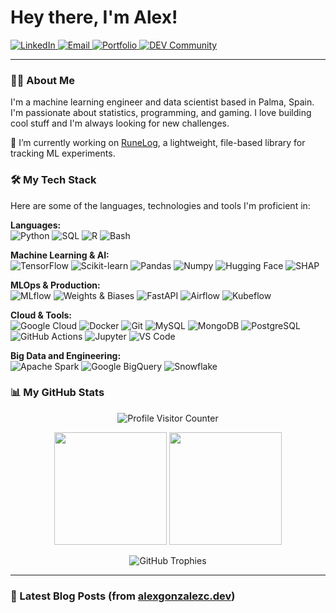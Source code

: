 # Hey there, I'm Alex!

<p align="left">
  <a href="https://www.linkedin.com/in/your-linkedin-profile" target="_blank">
    <img src="https://img.shields.io/badge/LinkedIn-0077B5?style=for-the-badge&logo=linkedin&logoColor=white" alt="LinkedIn"/>
  </a>
  <a href="mailto:hellol@alexgonzalezc.dev">
    <img src="https://img.shields.io/badge/Email-D14836?style=for-the-badge&logo=gmail&logoColor=white" alt="Email"/>
  </a>
  <a href="https://alexgonzalezc.dev" target="_blank">
    <img src="https://img.shields.io/badge/Portfolio-252525?style=for-the-badge&logo=About.me&logoColor=white" alt="Portfolio"/>
  </a>
    <a href="https://dev.to/gonz4lex" target="_blank">
    <img src="https://img.shields.io/badge/dev.to-0A0A0A?style=for-the-badge&logo=dev.to&logoColor=white" alt="DEV Community"/>
    </a>
</p>

<!-- <p align="center">
  <a href="https://git.io/typing-svg">
    <img src="https://readme-typing-svg.herokuapp.com?font=Fira+Code&size=25&pause=1000&color=3397F7&center=true&vCenter=true&width=435&lines=Data+Scientist+%26+AI+Enthusiast;Always+learning;Based+in+sunny+Palma+de+Mallorca+☀️" alt="Typing SVG" />
  </a>
</p> -->

---

### 👨‍💻 About Me

I'm a machine learning engineer and data scientist based in Palma, Spain. I'm passionate about statistics, programming, and gaming. I love building cool stuff and I'm always looking for new challenges.

🔭 I’m currently working on [RuneLog](https://github.com/gonz4lex/runelog), a lightweight, file-based library for tracking ML experiments.

### 🛠️ My Tech Stack

Here are some of the languages, technologies and tools I'm proficient in:

<p align="left">
  <strong>Languages:</strong><br>
  <img src="https://img.shields.io/badge/Python-3776AB?style=for-the-badge&logo=python&logoColor=white" alt="Python"/>
  <img src="https://img.shields.io/badge/SQL-4479A1?style=for-the-badge&logo=postgresql&logoColor=white" alt="SQL"/>
  <img src="https://img.shields.io/badge/R-276DC3?style=for-the-badge&logo=r&logoColor=white" alt="R"/>
  <img src="https://img.shields.io/badge/Bash-4EAA25?style=for-the-badge&logo=gnubash&logoColor=white" alt="Bash"/>
</p>
<p align="left">
  <strong>Machine Learning & AI:</strong><br>
  <img src="https://img.shields.io/badge/TensorFlow-FF6F00?style=for-the-badge&logo=tensorflow&logoColor=white" alt="TensorFlow"/>
  <img src="https://img.shields.io/badge/scikit--learn-F7931E?style=for-the-badge&logo=scikit-learn&logoColor=white" alt="Scikit-learn"/>
  <img src="https://img.shields.io/badge/Pandas-150458?style=for-the-badge&logo=pandas&logoColor=white" alt="Pandas"/>
  <img src="https://img.shields.io/badge/Numpy-013243?style=for-the-badge&logo=numpy&logoColor=white" alt="Numpy"/>
  <img src="https://img.shields.io/badge/Hugging_Face-FFD21E?style=for-the-badge&logo=huggingface&logoColor=black" alt="Hugging Face"/>
  <img src="https://img.shields.io/badge/SHAP-D91A1F?style=for-the-badge&logoColor=white" alt="SHAP"/>
</p>

<p align="left">
  <strong>MLOps & Production:</strong><br>
  <img src="https://img.shields.io/badge/MLflow-0194E2?style=for-the-badge&logo=mlflow&logoColor=white" alt="MLflow"/>
  <img src="https://img.shields.io/badge/Weights_&_Biases-FFBE00?style=for-the-badge&logo=weightsandbiases&logoColor=black" alt="Weights & Biases"/>
  <img src="https://img.shields.io/badge/FastAPI-009688?style=for-the-badge&logo=fastapi&logoColor=white" alt="FastAPI"/>
  <img src="https://img.shields.io/badge/Airflow-017CEE?style=for-the-badge&logo=apacheairflow&logoColor=white" alt="Airflow"/>
  <img src="https://img.shields.io/badge/Kubeflow-0067B8?style=for-the-badge&logo=kubeflow&logoColor=white" alt="Kubeflow"/>
</p>

<p align="left">
    <strong>Cloud & Tools:</strong><br>
    <img src="https://img.shields.io/badge/Google_Cloud-4285F4?style=for-the-badge&logo=google-cloud&logoColor=white" alt="Google Cloud"/>
    <img src="https://img.shields.io/badge/Docker-2496ED?style=for-the-badge&logo=docker&logoColor=white" alt="Docker"/>
    <img src="https://img.shields.io/badge/Git-F05032?style=for-the-badge&logo=git&logoColor=white" alt="Git"/>
    <img src="https://img.shields.io/badge/MySQL-4479A1?style=for-the-badge&logo=mysql&logoColor=white" alt="MySQL"/>
    <img src="https://img.shields.io/badge/MongoDB-47A248?style=for-the-badge&logo=mongodb&logoColor=white" alt="MongoDB"/>
    <img src="https://img.shields.io/badge/PostgreSQL-336791?style=for-the-badge&logo=postgresql&logoColor=white" alt="PostgreSQL"/>
    <img src="https://img.shields.io/badge/GitHub_Actions-2088FF?style=for-the-badge&logo=github-actions&logoColor=white" alt="GitHub Actions"/>
    <img src="https://img.shields.io/badge/Jupyter-F37626?style=for-the-badge&logo=Jupyter&logoColor=white" alt="Jupyter"/>
    <img src="https://img.shields.io/badge/VS_Code-007ACC?style=for-the-badge&logo=visual-studio-code&logoColor=white" alt="VS Code"/>
</p>

<p align="left">
  <strong>Big Data and Engineering:</strong><br>
  <img src="https://img.shields.io/badge/Apache_Spark-E25A1C?style=for-the-badge&logo=apachespark&logoColor=white" alt="Apache Spark"/>
  <img src="https://img.shields.io/badge/Google_BigQuery-4285F4?style=for-the-badge&logo=googlebigquery&logoColor=white" alt="Google BigQuery"/>
  <img src="https://img.shields.io/badge/Snowflake-29B5E8?style=for-the-badge&logo=snowflake&logoColor=white" alt="Snowflake"/>
</p>

### 📊 My GitHub Stats

<p align="center">
  <img src="https://komarev.com/ghpvc/?username=gonz4lex&label=Profile%20Visitors&color=blueviolet&style=flat-square" alt="Profile Visitor Counter" />
</p>

<p align="center">
  <img height="180em" src="https://github-readme-stats.vercel.app/api?username=gonz4lex&show_icons=true&theme=tokyonight&include_all_commits=true&count_private=true"/>
  <img height="180em" src="https://github-readme-stats.vercel.app/api/top-langs/?username=gonz4lex&layout=compact&langs_count=8&theme=tokyonight"/>
</p>
<p align="center">
  <img src="https://github-profile-trophy.vercel.app/?username=gonz4lex&theme=tokyonight&column=7" alt="GitHub Trophies" />
</p>

---

### 📄 Latest Blog Posts (from [alexgonzalezc.dev](https://alexgonzalezc.dev))

<!-- BLOG-POST-LIST:START -->
<!-- BLOG-POST-LIST:END -->
